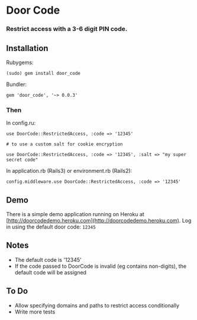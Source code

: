 Door Code
=========

### Restrict access with a 3-6 digit PIN code.

## Installation

Rubygems:

    (sudo) gem install door_code

Bundler:

    gem 'door_code', '~> 0.0.3'

### Then
    
In config.ru:

    use DoorCode::RestrictedAccess, :code => '12345'
  
    # to use a custom salt for cookie encryption
    
    use DoorCode::RestrictedAccess, :code => '12345', :salt => "my super secret code"
  
    
    
In application.rb (Rails3) or environment.rb (Rails2):

    config.middleware.use DoorCode::RestrictedAccess, :code => '12345'

## Demo

There is a simple demo application running on Heroku at [http://doorcodedemo.heroku.com](http://doorcodedemo.heroku.com). Log in using the default door code: `12345`

## Notes

* The default code is '12345'
* If the code passed to DoorCode is invalid (eg contains non-digits), the default code will be assigned

## To Do

* Allow specifying domains and paths to restrict access conditionally
* Write more tests
